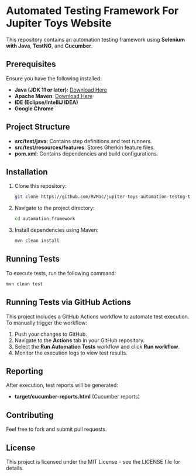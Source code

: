 # Automated Testing Framework For Jupiter Toys Website

This repository contains an automation testing framework using **Selenium with Java**, **TestNG**, and **Cucumber**.

## Prerequisites

Ensure you have the following installed:

- **Java (JDK 11 or later)**: [Download Here](https://www.oracle.com/java/technologies/javase-jdk11-downloads.html)
- **Apache Maven**: [Download Here](https://maven.apache.org/download.cgi)
- **IDE (Eclipse/IntelliJ IDEA)**
- **Google Chrome**

## Project Structure

- **src/test/java**: Contains step definitions and test runners.
- **src/test/resources/features**: Stores Gherkin feature files.
- **pom.xml**: Contains dependencies and build configurations.

## Installation

1. Clone this repository:
   ```sh
   git clone https://github.com/RVMac/jupiter-toys-automation-testng-trial.git
   ```
2. Navigate to the project directory:
   ```sh
   cd automation-framework
   ```
3. Install dependencies using Maven:
   ```sh
   mvn clean install
   ```

## Running Tests

To execute tests, run the following command:
```sh
mvn clean test
```

## Running Tests via GitHub Actions

This project includes a GitHub Actions workflow to automate test execution. To manually trigger the workflow:
1. Push your changes to GitHub.
2. Navigate to the **Actions** tab in your GitHub repository.
3. Select the **Run Automation Tests** workflow and click **Run workflow**.
4. Monitor the execution logs to view test results.

## Reporting

After execution, test reports will be generated:
- **target/cucumber-reports.html** (Cucumber reports)

## Contributing

Feel free to fork and submit pull requests.

## License

This project is licensed under the MIT License - see the LICENSE file for details.